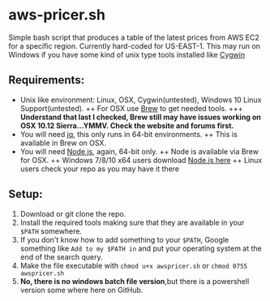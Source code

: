 # aws-pricer.sh
Simple bash script that produces a table of the latest prices from AWS EC2 for a specific region. Currently hard-coded for US-EAST-1.
This may run on Windows if you have some kind of unix type tools installed like [Cygwin](http://www.cygwin.com/)


## Requirements:
+ Unix like environment: Linux, OSX, Cygwin(untested), Windows 10 Linux Support(untested).
++ For OSX use [Brew](https://brew.sh/) to get needed tools.
+++ **Understand that last I checked, Brew still may have issues working on OSX 10.12 Sierra...YMMV. Check the website and forums first.**
+ You will need [jq](https://stedolan.github.io/jq/), this only runs in 64-bit environments.
++ This is available in Brew on OSX.
+ You will need [Node.js](https://nodejs.org/en/download/), again, 64-bit only.
++ Node is available via Brew for OSX.
++ Windows 7/8/10 x64 users download [Node.js here](https://nodejs.org/en/download/)
++ Linux users check your repo as you may have it there


## Setup:
1. Download or git clone the repo.
1. Install the required tools making sure that they are available in your `$PATH` somewhere.
  1. If you don't know how to add something to your `$PATH`, Google something like `Add to my $PATH in` and put your operating system at the end of the search query.
1. Make the file executable with `chmod u+x awspricer.sh` or `chmod 0755 awspricer.sh`
1. **No, there is no windows batch file version**,but there is a powershell version some where here on GitHub.
